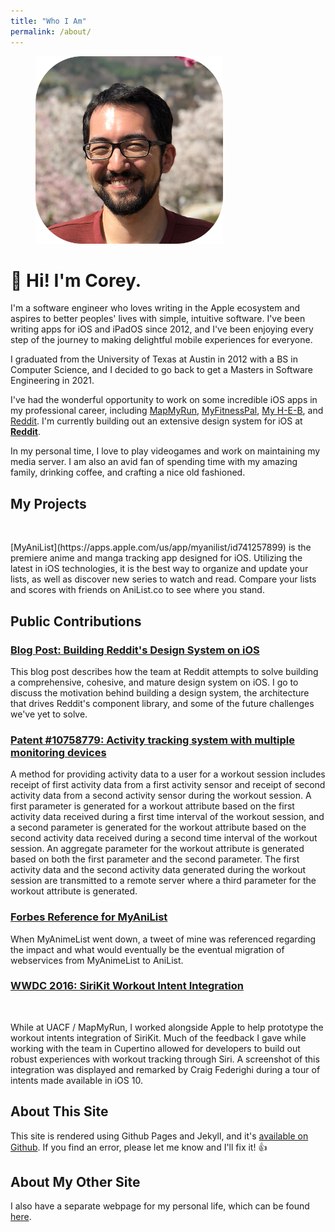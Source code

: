 ```yaml
---
title: "Who I Am"
permalink: /about/
---
```


<figure style="width: 300px" class="align-center">
  <img src="/assets/images/me.png" alt="Hi! I'm me.">
</figure>


# 👋 Hi! I'm Corey.

I'm a software engineer who loves writing in the Apple ecosystem and aspires to better peoples' lives with simple, intuitive software. I've been writing apps for iOS and iPadOS since 2012, and I've been enjoying every step of the journey to making delightful mobile experiences for everyone.

I graduated from the University of Texas at Austin in 2012 with a BS in Computer Science, and I decided to go back to get a Masters in Software Engineering in 2021.

I've had the wonderful opportunity to work on some incredible iOS apps in my professional career, including [MapMyRun](https://apps.apple.com/us/app/map-my-run-by-under-armour/id291890420), [MyFitnessPal](https://apps.apple.com/us/app/myfitnesspal/id341232718), [My H-E-B](https://apps.apple.com/us/app/my-h-e-b/id1477891300), and [Reddit](https://apps.apple.com/us/app/reddit/id1064216828). I'm currently building out an extensive design system for iOS at [**Reddit**](https://www.reddit.com/).

In my personal time, I love to play videogames and work on maintaining my media server. I am also an avid fan of spending time with my amazing family, drinking coffee, and crafting a nice old fashioned.  

## My Projects

<figure style="width: 150px" class="align-left">
  <img src="{{ site.url }}{{ site.baseurl }}/assets/images/myanilist.png" alt="">
</figure>  
[MyAniList](https://apps.apple.com/us/app/myanilist/id741257899) is the premiere anime and manga tracking app designed for iOS. Utilizing the latest in iOS technologies, it is the best way to organize and update your lists, as well as discover new series to watch and read. Compare your lists and scores with friends on AniList.co to see where you stand.

## Public Contributions

### [Blog Post: Building Reddit's Design System on iOS](https://www.reddit.com/r/RedditEng/comments/16rxnx4/building_reddits_design_system_on_ios/)

This blog post describes how the team at Reddit attempts to solve building a comprehensive, cohesive, and mature design system on iOS. I go to discuss the motivation behind building a design system, the architecture that drives Reddit's component library, and some of the future challenges we've yet to solve.

### [Patent #10758779: Activity tracking system with multiple monitoring devices](http://patft.uspto.gov/netacgi/nph-Parser?Sect1=PTO1&Sect2=HITOFF&d=PALL&p=1&u=%2Fnetahtml%2FPTO%2Fsrchnum.htm&r=1&f=G&l=50&s1=10758779.PN.&OS=PN/10758779&RS=PN/10758779)

A method for providing activity data to a user for a workout session includes receipt of first activity data from a first activity sensor and receipt of second activity data from a second activity sensor during the workout session. A first parameter is generated for a workout attribute based on the first activity data received during a first time interval of the workout session, and a second parameter is generated for the workout attribute based on the second activity data received during a second time interval of the workout session. An aggregate parameter for the workout attribute is generated based on both the first parameter and the second parameter. The first activity data and the second activity data generated during the workout session are transmitted to a remote server where a third parameter for the workout attribute is generated.

### [Forbes Reference for MyAniList](https://www.forbes.com/sites/laurenorsini/2018/05/30/myanimelist-passes-third-day-of-unexpected-downtime/)

When MyAnimeList went down, a tweet of mine was referenced regarding the impact and what would eventually be the eventual migration of webservices from MyAnimeList to AniList.

### [WWDC 2016: SiriKit Workout Intent Integration](https://youtu.be/n5jXg_NNiCA?si=EasrHUn39eCofHJl&t=3412)

<figure class="align-left">
  <img src="{{ site.url }}{{ site.baseurl }}/assets/images/wwdc2016.jpeg" alt="">
</figure>  

While at UACF / MapMyRun, I worked alongside Apple to help prototype the workout intents integration of SiriKit. Much of the feedback I gave while working with the team in Cupertino allowed for developers to build out robust experiences with workout tracking through Siri. A screenshot of this integration was displayed and remarked by Craig Federighi during a tour of intents made available in iOS 10.

## About This Site

This site is rendered using Github Pages and Jekyll, and it's [available on Github](https://github.com/croberts22/croberts22.github.io). If you find an error, please let me know and I'll fix it! 👍

## About My Other Site

I also have a separate webpage for my personal life, which can be found [here](https://coreyroberts.io).
